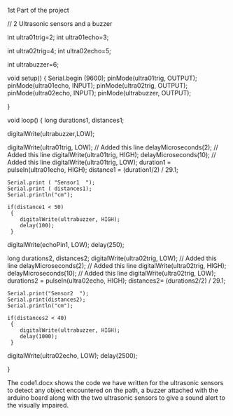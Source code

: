 1st Part of the project

// 2 Ultrasonic sensors and a buzzer


int ultra01trig=2;
int ultra01echo=3;

int ultra02trig=4;
int ultra02echo=5;

int ultrabuzzer=6;

void setup() {
  Serial.begin (9600);
  pinMode(ultra01trig, OUTPUT);
  pinMode(ultra01echo, INPUT);
   pinMode(ultra02trig, OUTPUT);
  pinMode(ultra02echo, INPUT);
  pinMode(ultrabuzzer, OUTPUT);
   
}

void loop() {
  long durations1, distances1;

  digitalWrite(ultrabuzzer,LOW);
  
  
  digitalWrite(ultra01trig, LOW);  // Added this line
  delayMicroseconds(2); // Added this line
  digitalWrite(ultra01trig, HIGH);
  delayMicroseconds(10); // Added this line
  digitalWrite(ultra01trig, LOW);
  duration1 = pulseIn(ultra01echo, HIGH);
  distance1 = (duration1/2) / 29.1;

   
    Serial.print ( "Sensor1  ");
    Serial.print ( distances1);
    Serial.println("cm");

    if(distance1 < 50)
     { 
        digitalWrite(ultrabuzzer, HIGH);
        delay(100);
     }
  
  digitalWrite(echoPin1, LOW);
  delay(250);

  
  
long durations2, distances2;
  digitalWrite(ultra02trig, LOW);  // Added this line
  delayMicroseconds(2); // Added this line
  digitalWrite(ultra02trig, HIGH);
  delayMicroseconds(10); // Added this line
  digitalWrite(ultra02trig, LOW);
  durations2 = pulseIn(ultra02echo, HIGH);
  distances2= (durations2/2) / 29.1;

   
    Serial.print("Sensor2  ");
    Serial.print(distances2);
    Serial.println("cm");
  
    if(distances2 < 40)
     { 
        digitalWrite(ultrabuzzer, HIGH);
        delay(1000);
     }
  
  digitalWrite(ultra02echo, LOW);
  delay(2500);

  
  
}

The code1.docx shows the code we have written for the ultrasonic sensors to detect any object encountered on the path, a buzzer attached with the arduino board along with the two ultrasonic sensors to give a sound alert to the visually impaired.
